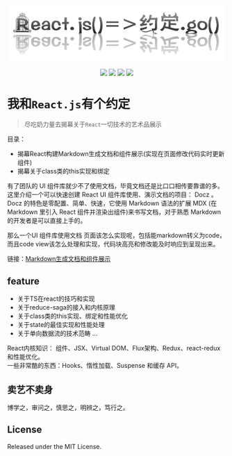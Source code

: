 ![](https://github.com/bluezhan/The-Art-of-ReactJs/raw/master/images/logo.png)

<p align="center">
  <img src="https://img.shields.io/badge/language-fontend-green.svg">
  <img src="https://img.shields.io/badge/React-16+-orange.svg">
  <img src="https://img.shields.io/badge/license-MIT-blue.svg">
  <img src="https://img.shields.io/badge/约定-永远-ff69b4.svg">
</p>

# 我和`React.js`有个约定
> 尽吃奶力量去揭幕关于`React`一切技术的艺术品展示


目录：
- 揭幕React构建Markdown生成文档和组件展示(实现在页面修改代码实时更新组件)
- 揭幕关于class类的this实现和绑定


有了团队的 UI 组件库就少不了使用文档，毕竟文档还是比口口相传要靠谱的多。这里介绍一个可以快速创建 React UI 组件库使用、演示文档的项目： Docz 。 Docz 的特色是零配置、简单、快速，它使用 Markdown 语法的扩展 MDX (在 Markdown 里引入 React 组件并渲染出组件)来书写文档，对于熟悉 Markdown 的开发者是可以直接上手的。

那么一个UI 组件库使用文档 页面该怎么实现呢，包括能markdown转义为code，而且code view该怎么处理和实现，代码块高亮和修改能及时响应到呈现出来。

链接：[Markdown生成文档和组件展示](https://codesandbox.io/embed/fancy-night-87kse?fontsize=14)


## feature

- 关于TS在react的技巧和实现
- 关于reduce-saga的接入和内核原理
- 关于class类的this实现、绑定和性能优化
- 关于state的最佳实现和性能处理
- 关于单向数据流的技术范畴
...

React内核知识：
 组件、JSX、Virtual DOM、Flux架构、Redux、react-redux和性能优化。   
 一些非常酷的东西：Hooks、惰性加载、Suspense 和缓存 API。

## 卖艺不卖身

博学之，审问之，慎思之，明辨之，笃行之。

## License

Released under the MIT License.


